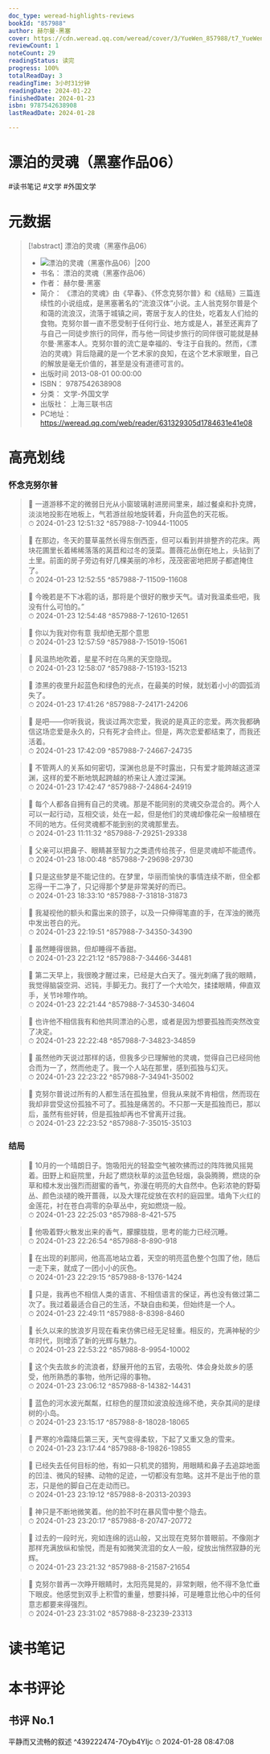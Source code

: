 ```yaml
---
doc_type: weread-highlights-reviews
bookId: "857988"
author: 赫尔曼·黑塞
cover: https://cdn.weread.qq.com/weread/cover/3/YueWen_857988/t7_YueWen_857988.jpg
reviewCount: 1
noteCount: 29
readingStatus: 读完
progress: 100%
totalReadDay: 3
readingTime: 3小时31分钟
readingDate: 2024-01-22
finishedDate: 2024-01-23
isbn: 9787542638908
lastReadDate: 2024-01-28

---
```


# 漂泊的灵魂（黑塞作品06）


#读书笔记 #文学 #外国文学

# 元数据
> [!abstract] 漂泊的灵魂（黑塞作品06）
> - ![ 漂泊的灵魂（黑塞作品06）|200](https://cdn.weread.qq.com/weread/cover/3/YueWen_857988/t7_YueWen_857988.jpg)
> - 书名： 漂泊的灵魂（黑塞作品06）
> - 作者： 赫尔曼·黑塞
> - 简介： 《漂泊的灵魂》由《早春》、《怀念克努尔普》和《结局》三篇连续性的小说组成，是黑塞著名的“流浪汉体”小说。主人翁克努尔普是个和蔼的流浪汉，流落于城镇之间，寄居于友人的住处，吃着友人们给的食物。克努尔普一直不愿受制于任何行业、地方或是人，甚至还离弃了与自己一同徒步旅行的同伴，而与他一同徒步旅行的同伴很可能就是赫尔曼·黑塞本人。克努尔普的流亡是幸福的、专注于自我的。然而，《漂泊的灵魂》背后隐藏的是一个艺术家的良知，在这个艺术家眼里，自己的解放是毫无价值的，甚至是没有道德可言的。
> - 出版时间 2013-08-01 00:00:00
> - ISBN： 9787542638908
> - 分类： 文学-外国文学
> - 出版社： 上海三联书店
> - PC地址：https://weread.qq.com/web/reader/631329305d1784631e41e08

# 高亮划线


### 怀念克努尔普

> 📌 一道游移不定的微弱日光从小窗玻璃射进房间里来，越过餐桌和扑克牌，淡淡地投影在地板上，气若游丝般地旋转着，升向蓝色的天花板。  
> ⏱ 2024-01-23 12:51:32 ^857988-7-10944-11005

> 📌 在那边，冬天的蔓草虽然长得东倒西歪，但可以看到并排整齐的花床。两块花圃里长着稀稀落落的莴苣和过冬的菠菜。蔷薇花丛倒在地上，头钻到了土里。前面的房子旁边有好几棵美丽的冷杉，茂茂密密地把房子都遮掩住了。  
> ⏱ 2024-01-23 12:52:55 ^857988-7-11509-11608

> 📌 今晚若是不下冰雹的话，那将是个很好的散步天气。请对我温柔些吧，我没有什么可怕的。”  
> ⏱ 2024-01-23 12:54:48 ^857988-7-12610-12651

> 📌 你以为我对你有意
我却绝无那个意思  
> ⏱ 2024-01-23 12:57:59 ^857988-7-15019-15061

> 📌 风温热地吹着，星星不时在乌黑的天空隐现。  
> ⏱ 2024-01-23 12:58:07 ^857988-7-15193-15213

> 📌 漆黑的夜里升起蓝色和绿色的光点，在最美的时候，就划着小小的圆弧消失了。  
> ⏱ 2024-01-23 17:41:26 ^857988-7-24171-24206

> 📌 是吧——你听我说，我谈过两次恋爱，我说的是真正的恋爱。两次我都确信这场恋爱是永久的，只有死才会终止。但是，两次恋爱都结束了，而我还活着。  
> ⏱ 2024-01-23 17:42:09 ^857988-7-24667-24735

> 📌 不管两人的关系如何密切，深渊也总是不时露出，只有爱才能跨越这道深渊，这样的爱不断地筑起跨越的桥来让人渡过深渊。  
> ⏱ 2024-01-23 17:42:47 ^857988-7-24864-24919

> 📌 每个人都各自拥有自己的灵魂。那是不能同别的灵魂交杂混合的。两个人可以一起行动，互相交谈，处在一起，但是他们的灵魂却像花朵一般植根在不同的地方。任何灵魂都不能到别的灵魂那里去。  
> ⏱ 2024-01-23 11:11:32 ^857988-7-29251-29338

> 📌 父亲可以把鼻子、眼睛甚至智力之类遗传给孩子，但是灵魂却不能遗传。  
> ⏱ 2024-01-23 18:00:48 ^857988-7-29698-29730

> 📌 只是这些梦是不能记住的。在梦里，华丽而愉快的事情连续不断，但全都忘得一干二净了，只记得那个梦是非常美好的而已。  
> ⏱ 2024-01-23 18:33:10 ^857988-7-31818-31873

> 📌 我凝视他的额头和露出来的颈子，以及一只伸得笔直的手，在浑浊的微亮中发出苍白的光。  
> ⏱ 2024-01-23 22:19:51 ^857988-7-34350-34390

> 📌 虽然睡得很熟，但却睡得不香甜。  
> ⏱ 2024-01-23 22:21:12 ^857988-7-34466-34481

> 📌 第二天早上，我很晚才醒过来，已经是大白天了。强光刺痛了我的眼睛，我觉得脑袋空洞、迟钝，手脚无力。我打了一个大哈欠，揉揉眼睛，伸直双手，关节咔嚓作响。  
> ⏱ 2024-01-23 22:21:44 ^857988-7-34530-34604

> 📌 也许他不相信我有和他共同漂泊的心思，或者是因为想要孤独而突然改变了决定。  
> ⏱ 2024-01-23 22:22:48 ^857988-7-34823-34859

> 📌 虽然他昨天说过那样的话，但我多少已理解他的灵魂，觉得自己已经同他合而为一了，然而他走了。我一个人站在那里，感到孤独与幻灭。  
> ⏱ 2024-01-23 22:23:22 ^857988-7-34941-35002

> 📌 克努尔普说过所有的人都生活在孤独里，但我从来就不肯相信，然而现在我却非尝受这份孤独不可了。孤独是痛苦的。不只那一天是孤独而已，那以后，虽然有些好转，但是孤独却再也不曾离开过我。  
> ⏱ 2024-01-23 22:23:52 ^857988-7-35015-35103

### 结局

> 📌 10月的一个晴朗日子。饱吸阳光的轻盈空气被吹拂而过的阵阵微风摇晃着。田野上和庭院里，升起了燃烧秋草的淡蓝色轻烟，袅袅腾腾，燃烧的杂草和樟木发出强烈而甜蜜的香气，弥漫在明亮的大自然中。色彩浓艳的野菊丛、颜色淡褪的晚开蔷薇，以及大理花绽放在农村的庭园里。墙角下火红的金莲花，衬在苍白凋零的杂草丛中，宛如燃烧一般。  
> ⏱ 2024-01-23 22:25:03 ^857988-8-421-575

> 📌 他吸着野火散发出来的香气，朦朦胧胧，思考的能力已经沉睡。  
> ⏱ 2024-01-23 22:26:54 ^857988-8-890-918

> 📌 在出现的刹那间，他高高地站立着，天空的明亮蓝色整个包围了他，随后一走下来，就成了一团小小的灰色。  
> ⏱ 2024-01-23 22:29:15 ^857988-8-1376-1424

> 📌 只是，我再也不相信人类的语言、不相信语言的保证，再也没有做过第二次了。我过着最适合自己的生活，不缺自由和美，但始终是一个人。  
> ⏱ 2024-01-23 22:49:11 ^857988-8-8398-8460

> 📌 长久以来的放浪岁月现在看来仿佛已经无足轻重。相反的，充满神秘的少年时代，则增添了新的光辉与魅力。  
> ⏱ 2024-01-23 22:53:22 ^857988-8-9954-10002

> 📌 这个失去故乡的流浪者，舒展开他的五官，去吸吮、体会身处故乡的感受，他所熟悉的事物，他所记得的事物。  
> ⏱ 2024-01-23 23:06:12 ^857988-8-14382-14431

> 📌 蓝色的河水波光粼粼，红棕色的屋顶如波浪般连绵不绝，夹杂其间的是绿树的小岛。  
> ⏱ 2024-01-23 23:15:17 ^857988-8-18028-18065

> 📌 严寒的冷霜降后第三天，天气变得柔软，下起了又重又急的雪来。  
> ⏱ 2024-01-23 23:17:44 ^857988-8-19826-19855

> 📌 已经失去任何目标的他，有如一只机灵的猎狗，用眼睛和鼻子去追踪地面的凹洼、微风的轻拂、动物的足迹，一切都没有忽略。这并不是出于他的意志，只是他的脚自己在走动而已。  
> ⏱ 2024-01-23 23:19:12 ^857988-8-20313-20393

> 📌 神只是不断地微笑着。他的脸不时在暴风雪中整个隐去。  
> ⏱ 2024-01-23 23:20:17 ^857988-8-20747-20772

> 📌 过去的一段时光，宛如连绵的远山般，又出现在克努尔普眼前。不像刚才那样充满放纵和愉悦，而是有如微笑流泪的女人一般，绽放出悄然寂静的光辉。  
> ⏱ 2024-01-23 23:21:32 ^857988-8-21587-21654

> 📌 克努尔普再一次睁开眼睛时，太阳亮晃晃的，非常刺眼，他不得不急忙垂下眼皮。他感觉到双手上积雪的重量，想要抖掉，可是睡意比他心中的任何意志都要来得强烈。  
> ⏱ 2024-01-23 23:31:02 ^857988-8-23239-23313



# 读书笔记




# 本书评论


## 书评 No.1 
平静而又流畅的叙述 ^439222474-7Oyb4YIjc
⏱ 2024-01-28 08:47:08
